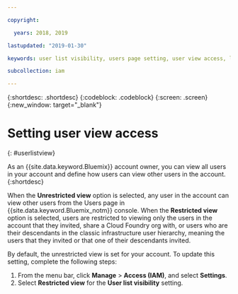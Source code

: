 ```yaml
---

copyright:

  years: 2018, 2019

lastupdated: "2019-01-30"

keywords: user list visibility, users page setting, user view access, limit access to users list, user list access

subcollection: iam

---
```


{:shortdesc: .shortdesc}
{:codeblock: .codeblock}
{:screen: .screen}
{:new_window: target="_blank"}

# Setting user view access
{: #userlistview}

As an {{site.data.keyword.Bluemix}} account owner, you can view all users in your account and define how users can view other users in the account.
{:shortdesc}

When the **Unrestricted view** option is selected, any user in the account can view other users from the Users page in {{site.data.keyword.Bluemix_notm}} console. When the **Restricted view** option is selected, users are restricted to viewing only the users in the account that they invited, share a Cloud Foundry org with, or users who are their descendants in the classic infrastructure user hierarchy, meaning the users that they invited or that one of their descendants invited.

By default, the unrestricted view is set for your account. To update this setting, complete the following steps:

1. From the menu bar, click **Manage** &gt; **Access (IAM)**, and select **Settings**.
2. Select **Restricted view** for the **User list visibility** setting.
